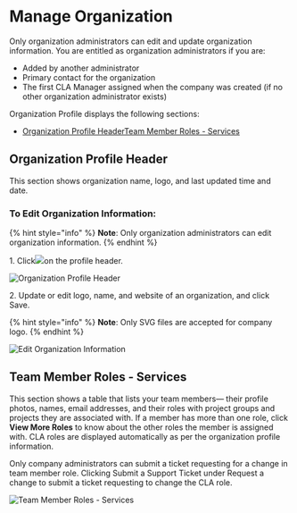 # Manage Organization

Only organization administrators can edit and update organization information. You are entitled as organization administrators if you are:

* Added by another administrator
* Primary contact for the organization
* The first CLA Manager assigned when the company was created (if no other organization administrator exists)

Organization Profile displays the following sections:

* ​[Organization Profile Header](https://app.gitbook.com/s/-M2DCN9UgoRgMEkgnLyP-3789850253/corporate-cla-console/manage-organization#organization-profile-header)​​[Team Member Roles - Services](https://app.gitbook.com/s/-M2DCN9UgoRgMEkgnLyP-3789850253/corporate-cla-console/manage-organization#team-member-roles-services)​

## Organization Profile Header <a href="#organization-profile-header" id="organization-profile-header"></a>

This section shows organization name, logo, and last updated time and date.

### To Edit Organization Information: <a href="#to-edit-organization-information" id="to-edit-organization-information"></a>

{% hint style="info" %}
**Note**: Only organization administrators can edit organization information.
{% endhint %}

1\. Click![](https://firebasestorage.googleapis.com/v0/b/gitbook-28427.appspot.com/o/assets%2F-M2DCN9UgoRgMEkgnLyP%2F-MA6GWiKNR8NbAdZLdDp%2F-MA6JwfLBLbIeqxWexWs%2Fedit%20CTA%20button.png?alt=media\&token=9bd600af-26bb-448f-9123-a08056015c16)on the profile header.

![Organization Profile Header](https://files.gitbook.com/v0/b/gitbook-28427.appspot.com/o/assets%2F-M2DCN9UgoRgMEkgnLyP%2F-MQLHcVJZxYzgjbpYCbv%2F-MQM2hrDPX1nOg0PVsdC%2Forganization%20profile%20header.png?alt=media\&token=53676d9a-b46b-4fb3-9c02-876cda1eba1c)

2\. Update or edit logo, name, and website of an organization, and click Save.

{% hint style="info" %}
**Note**: Only SVG files are accepted for company logo.
{% endhint %}

![Edit Organization Information](https://files.gitbook.com/v0/b/gitbook-28427.appspot.com/o/assets%2F-M2DCN9UgoRgMEkgnLyP%2F-MMtuFseEUFUva2iGsvQ%2F-MMtv1\_UWOvsEXl0nPPp%2Fedit%20organization%20information.png?alt=media\&token=da8c97c7-6673-4f2e-b9d5-a2abfd8b1e5d)

## Team Member Roles - Services <a href="#team-member-roles-services" id="team-member-roles-services"></a>

This section shows a table that lists your team members— their profile photos, names, email addresses, and their roles with project groups and projects they are associated with. If a member has more than one role, click **View More Roles** to know about the other roles the member is assigned with. CLA roles are displayed automatically as per the organization profile information.

Only company administrators can submit a ticket requesting for a change in team member role. Clicking Submit a Support Ticket under Request a change to submit a ticket requesting to change the CLA role.

![Team Member Roles - Services](https://files.gitbook.com/v0/b/gitbook-28427.appspot.com/o/assets%2F-M2DCN9UgoRgMEkgnLyP%2F-MQupPrEs7NQA9eNsr7Y%2F-MQuqM06QeFeUTkAUgKD%2Fteam%20member%20roles-services.png?alt=media\&token=ebaaa5a2-acd8-4eaa-8410-ec7c93a38ea9)
